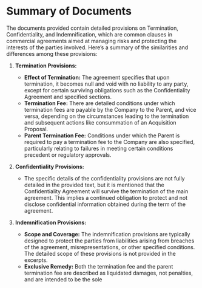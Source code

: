 # Summary of Documents

The documents provided contain detailed provisions on Termination, Confidentiality, and Indemnification, which are common clauses in commercial agreements aimed at managing risks and protecting the interests of the parties involved. Here’s a summary of the similarities and differences among these provisions:

1. **Termination Provisions:**
   - **Effect of Termination:** The agreement specifies that upon termination, it becomes null and void with no liability to any party, except for certain surviving obligations such as the Confidentiality Agreement and specified sections.
   - **Termination Fee:** There are detailed conditions under which termination fees are payable by the Company to the Parent, and vice versa, depending on the circumstances leading to the termination and subsequent actions like consummation of an Acquisition Proposal.
   - **Parent Termination Fee:** Conditions under which the Parent is required to pay a termination fee to the Company are also specified, particularly relating to failures in meeting certain conditions precedent or regulatory approvals.

2. **Confidentiality Provisions:**
   - The specific details of the confidentiality provisions are not fully detailed in the provided text, but it is mentioned that the Confidentiality Agreement will survive the termination of the main agreement. This implies a continued obligation to protect and not disclose confidential information obtained during the term of the agreement.

3. **Indemnification Provisions:**
   - **Scope and Coverage:** The indemnification provisions are typically designed to protect the parties from liabilities arising from breaches of the agreement, misrepresentations, or other specified conditions. The detailed scope of these provisions is not provided in the excerpts.
   - **Exclusive Remedy:** Both the termination fee and the parent termination fee are described as liquidated damages, not penalties, and are intended to be the sole